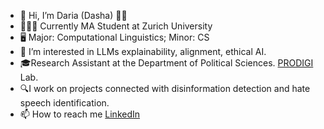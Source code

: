 - 👋 Hi, I’m Daria (Dasha) 💙💛
- 👩🏻‍🎓 Currently MA Student at Zurich University
- 🖥️ Major: Computational Linguistics; Minor: CS
- 👀 I’m interested in LLMs explainability, alignment, ethical AI.
- 🎓Research Assistant at the Department of Political Sciences. [PRODIGI](https://democracy.dsi.uzh.ch/project/problem-definition-in-the-digital-democracy/) Lab.
- 🔍I work on projects connected with disinformation detection and hate speech identification.
- 📫 How to reach me [LinkedIn](www.linkedin.com/in/dariastetsenko)

<!---
DaryaTereshchenko/DaryaTereshchenko is a ✨ special ✨ repository because its `README.md` (this file) appears on your GitHub profile.
You can click the Preview link to take a look at your changes.
--->
